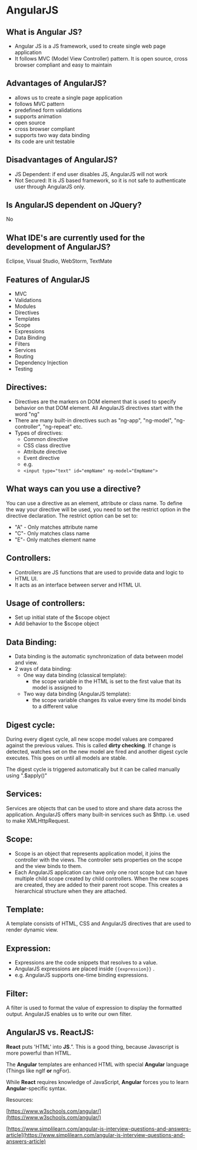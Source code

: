 # AngularJS

## What is Angular JS? 

* Angular JS is a JS framework, used to create single web page application 
* It follows MVC \(Model View Controller\) pattern. It is open source, cross browser compliant and easy to maintain 

## Advantages of AngularJS? 

* allows us to create a single page application 
* follows MVC pattern 
* predefined form validations
* supports animation 
* open source 
* cross browser compliant 
* supports two way data binding 
* its code are unit testable 

## Disadvantages of AngularJS? 

* JS Dependent: if end user disables JS, AngularJS will not work 
* Not Secured: It is JS based framework, so it is not safe to authenticate user through AngularJS only. 

## Is AngularJS dependent on JQuery?

 No

## What IDE's are currently used for the development of AngularJS? 

Eclipse, Visual Studio, WebStorm, TextMate

## Features of AngularJS 

* MVC 
* Validations 
* Modules 
* Directives 
* Templates 
* Scope 
* Expressions 
* Data Binding 
* Filters 
* Services 
* Routing 
* Dependency Injection 
* Testing 

## Directives: 

* Directives are the markers on DOM element that is used to specify behavior on that DOM element. All AngularJS directives start with the word "ng" 
* There are many built-in directives such as "ng-app", "ng-model", "ng-controller", "ng-repeat" etc.
* Types of directives: 
  * Common directive 
  * CSS class directive 
  * Attribute directive 
  * Event directive 
  * e.g.
  * `<input type="text" id="empName" ng-model="EmpName">`

## What ways can you use a directive? 

You can use a directive as an element, attribute or class name. To define the way your directive will be used, you need to set the restrict option in the directive declaration. The restrict option can be set to:

* "A" - Only matches attribute name 
* "C"- Only matches class name 
* "E"- Only matches element name 

## Controllers: 

* Controllers are JS functions that are used to provide data and logic to HTML UI. 
* It acts as an interface between server and HTML UI.

## Usage of controllers: 

* Set up initial state of the $scope object 
* Add behavior to the $scope object 

## Data Binding: 

* Data binding is the automatic synchronization of data between model and view. 
* 2 ways of data binding:
  * One way data binding \(classical template\):
    * the scope variable in the HTML is set to the first value that its model is assigned to 
  * Two way data binding \(AngularJS template\):
    * the scope variable changes its value every time its model binds to a different value

## Digest cycle: 

During every digest cycle, all new scope model values are compared against the previous values. This is called **dirty checking**. If change is detected, watches set on the new model are fired and another digest cycle executes. This goes on until all models are stable.

The digest cycle is triggered automatically but it can be called manually using ".$apply\(\)"

## Services: 

Services are objects that can be used to store and share data across the application. AngularJS offers many built-in services such as $http. i.e. used to make XMLHttpRequest.

## Scope: 

* Scope is an object that represents application model, it joins the controller with the views. The controller sets properties on the scope and the view binds to them. 
* Each AngularJS application can have only one root scope but can have multiple child scope created by child controllers. When the new scopes are created, they are added to their parent root scope. This creates a hierarchical structure when they are attached. 

## Template: 

A template consists of HTML, CSS and AngularJS directives that are used to render dynamic view.

## Expression: 

* Expressions are the code snippets that resolves to a value. 
* AngularJS expressions are placed inside `{{expression}}` . 
* e.g.  AngularJS supports one-time binding expressions. 

## Filter: 

A filter is used to format the value of expression to display the formatted output. AngularJS enables us to write our own filter.

## AngularJS vs. ReactJS:

**React** puts 'HTML' into **JS**.”. This is a good thing, because Javascript is more powerful than HTML. 

The **Angular** templates are enhanced HTML with special **Angular** language \(Things like ngIf **or** ngFor\).

While **React** requires knowledge of JavaScript, **Angular** forces you to learn **Angular**-specific syntax.

Resources:

[https://www.w3schools.com/angular/](https://www.w3schools.com/angular/)

[https://www.simplilearn.com/angular-js-interview-questions-and-answers-article](https://www.simplilearn.com/angular-js-interview-questions-and-answers-article)

